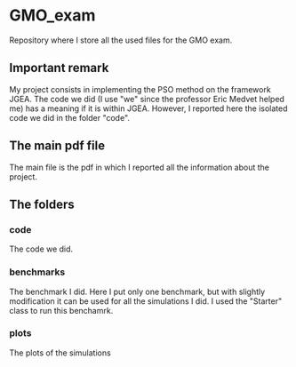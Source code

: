 # GMO_exam
Repository where I store all the used files for the GMO exam.

## Important remark
My project consists in implementing the PSO method on the framework JGEA. 
The code we did (I use "we" since the professor Eric Medvet helped me) has a meaning if it is within JGEA.
However, I reported here the isolated code we did in the folder "code".

## The main pdf file
The main file is the pdf in which I reported all the information about the project.

## The folders
### code
The code we did.
### benchmarks 
The benchmark I did. 
Here I put only one benchmark, but with slightly modification it can be used for all the simulations I did.
I used the "Starter" class to run this benchamrk.
### plots
The plots of the simulations
